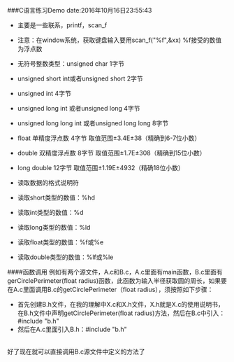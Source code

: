 ###C语言练习Demo date:2016年10月16日23:55:43
* 主要是一些联系，printf，scan_f 
* 注意：在window系统，获取键盘输入要用scan_f("%f",&xx)  %f接受的数值为浮点数
* 无符号整数类型：unsigned char 1字节
* unsigned short int或者unsigned short 2字节
* unsigned int 4字节
* unsigned long int 或者unsigned long 4字节
* unsigned long long int 或者unsigned long long 8字节
* float 单精度浮点数 4字节 取值范围±3.4E±38（精确到6-7位小数）
* double 双精度浮点数 8字节 取值范围±1.7E±308（精确到15位小数）
* long double  12字节 取值范围±1.19E±4932（精确18位小数）

* 读取数据的格式说明符
* 读取short类型的数值：%hd
* 读取int类型的数值：%d
* 读取long类型的数值：%ld
* 读取float类型的数值：%f或%e
* 读取double类型的数值：%lf或%le

####函数调用
例如有两个源文件，A.c和B.c，A.c里面有main函数，B.c里面有gerCirclePerimeter(float radius)函数，此函数为输入半径获取圆的周长，如果要在A.c里面调用B.c的getCirclePerimeter（float radius），须按照如下步骤：
* 首先创建B.h文件，在我的理解中X.c和X.h文件，X.h就是X.c的使用说明书，在B.h文件中声明getCirclePerimeter(float radius)方法，然后在B.c中引入：#include "b.h"
* 然后在A.c里面引入B.h：#include "b.h" 

</br>好了现在就可以直接调用B.c源文件中定义的方法了
